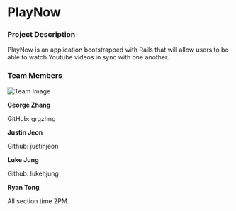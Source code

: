 # PlayNow

### Project Description

PlayNow is an application bootstrapped with Rails that will allow users to be able to watch Youtube videos in sync with one another.

### Team Members

![Team Image](https://github.com/scalableinternetservices/play-now/blob/master/app/assets/images/team.jpg)

**George Zhang**

GitHub: grgzhng

**Justin Jeon**

Github: justinjeon

**Luke Jung**

Github: lukehjung

**Ryan Tong**

All section time 2PM.
